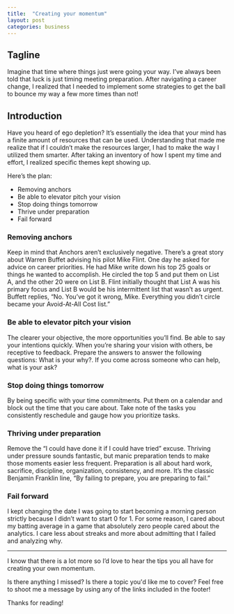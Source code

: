```yaml
---
title:  "Creating your momentum"
layout: post
categories: business
---
```


## Tagline
Imagine that time where things just were going your way. I’ve always been told that luck is just timing meeting preparation. After navigating a career change, I realized that I needed to implement some strategies to get the ball to bounce my way a few more times than not!


## Introduction
Have you heard of ego depletion? It’s essentially the idea that your mind has a finite amount of resources that can be used. Understanding that made me realize that if I couldn’t make the resources larger, I had to make the way I utilized them smarter. After taking an inventory of how I spent my time and effort, I realized specific themes kept showing up.

Here’s the plan:
* Removing anchors
* Be able to elevator pitch your vision
* Stop doing things tomorrow
* Thrive under preparation
* Fail forward

### Removing anchors
Keep in mind that Anchors aren’t exclusively negative. There’s a great story about Warren Buffet advising his pilot Mike Flint. One day he asked for advice on career priorities. He had Mike write down his top 25 goals or things he wanted to accomplish. He circled the top 5 and put them on List A, and the other 20 were on List B. Flint initially thought that List A was his primary focus and List B would be his intermittent list that wasn’t as urgent. Buffett replies, “No. You’ve got it wrong, Mike. Everything you didn’t circle became your Avoid-At-All Cost list.”

### Be able to elevator pitch your vision
The clearer your objective, the more opportunities you’ll find. Be able to say your intentions quickly. When you’re sharing your vision with others, be receptive to feedback. Prepare the answers to answer the following questions: What is your why?. If you come across someone who can help, what is your ask? 

### Stop doing things tomorrow
By being specific with your time commitments. Put them on a calendar and block out the time that you care about. Take note of the tasks you consistently reschedule and gauge how you prioritize tasks.

### Thriving under preparation
Remove the “I could have done it if I could have tried” excuse. Thriving under pressure sounds fantastic, but manic preparation tends to make those moments easier less frequent. Preparation is all about hard work, sacrifice, discipline, organization, consistency, and more. It’s the classic Benjamin Franklin line, “By failing to prepare, you are preparing to fail.”

### Fail forward
I kept changing the date I was going to start becoming a morning person strictly because I didn’t want to start 0 for 1. For some reason, I cared about my batting average in a game that absolutely zero people cared about the analytics. I care less about streaks and more about admitting that I failed and analyzing why.

---

I know that there is a lot more so I’d love to hear the tips you all have for creating your own momentum.

Is there anything I missed? Is there a topic you'd like me to cover? Feel free to shoot me a message by using any of the links included in the footer!

Thanks for reading!
